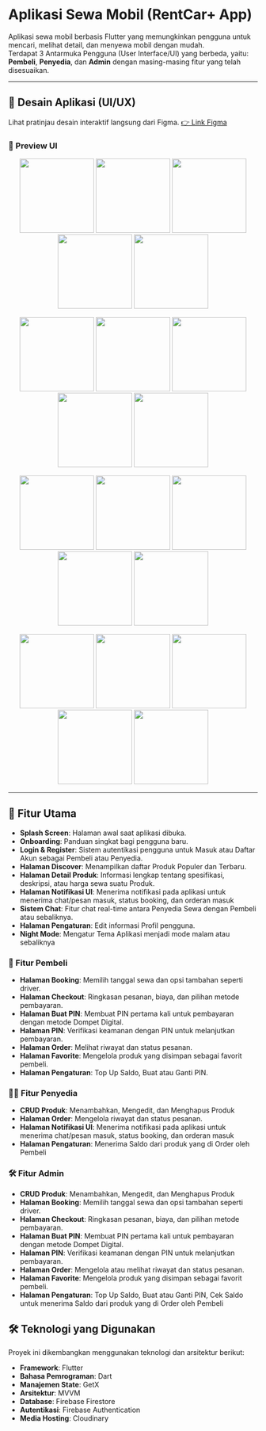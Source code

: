 # Aplikasi Sewa Mobil (RentCar+ App)

Aplikasi sewa mobil berbasis Flutter yang memungkinkan pengguna untuk mencari, melihat detail, dan menyewa mobil dengan mudah.  
Terdapat 3 Antarmuka Pengguna (User Interface/UI) yang berbeda, yaitu: **Pembeli**, **Penyedia**, dan **Admin** dengan masing-masing fitur yang telah disesuaikan.

---

## 📱 Desain Aplikasi (UI/UX)

Lihat pratinjau desain interaktif langsung dari Figma.
[👉 Link Figma](https://www.figma.com/design/72flWeSJv6ZKEyxYKSNmbZ/RentCar--App?node-id=0-1&p=f&t=OZkWQbtmndWUNdzD-0)

### 📸 Preview UI

<p align="center">
    <img src="docs/preview/splash_screen.png" width="150"/>
    <img src="docs/preview/daftar.png" width="150"/>
    <img src="docs/preview/daftar_state.png" width="150"/>
    <img src="docs/preview/masuk.png" width="150"/>
    <img src="docs/preview/beranda_customer.png" width="150"/>
</p>

<p align="center">
    <img src="docs/preview/beranda_customer_setelah_order.png" width="150"/>
    <img src="docs/preview/chat_list.png" width="150"/>
    <img src="docs/preview/chat_customer.png" width="150"/>
    <img src="docs/preview/chatting_customer_typing.png" width="150"/>
    <img src="docs/preview/notifikasi_customer.png" width="150"/>
</p>

<p align="center">
    <img src="docs/preview/pesanan_customer.png" width="150"/>
    <img src="docs/preview/favorit_customer.png" width="150"/>
    <img src="docs/preview/detail_customer.png" width="150"/>
    <img src="docs/preview/booking_customer.png" width="150"/>
    <img src="docs/preview/booking_customer_field_kosong.png" width="150"/>
</p>

<p align="center">
    <img src="docs/preview/checkout_customer.png" width="150"/>
    <img src="docs/preview/checkout_customer_saldo0.png" width="150"/>
    <img src="docs/preview/pin.png" width="150"/>
    <img src="docs/preview/booking_sukses.png" width="150"/>
    <img src="docs/preview/pengaturan_customer.png" width="150"/>
</p>

---

## 🚀 Fitur Utama

- **Splash Screen**: Halaman awal saat aplikasi dibuka.
- **Onboarding**: Panduan singkat bagi pengguna baru.
- **Login & Register**: Sistem autentikasi pengguna untuk Masuk atau Daftar Akun sebagai Pembeli atau Penyedia.
- **Halaman Discover**: Menampilkan daftar Produk Populer dan Terbaru.
- **Halaman Detail Produk**: Informasi lengkap tentang spesifikasi, deskripsi, atau harga sewa suatu Produk.
- **Halaman Notifikasi UI**: Menerima notifikasi pada aplikasi untuk menerima chat/pesan masuk, status booking, dan orderan masuk
- **Sistem Chat**: Fitur chat real-time antara Penyedia Sewa dengan Pembeli atau sebaliknya.
- **Halaman Pengaturan**: Edit informasi Profil pengguna.
- **Night Mode**: Mengatur Tema Aplikasi menjadi mode malam atau sebaliknya

### 👤 Fitur Pembeli

- **Halaman Booking**: Memilih tanggal sewa dan opsi tambahan seperti driver.
- **Halaman Checkout**: Ringkasan pesanan, biaya, dan pilihan metode pembayaran.
- **Halaman Buat PIN**: Membuat PIN pertama kali untuk pembayaran dengan metode Dompet Digital.
- **Halaman PIN**: Verifikasi keamanan dengan PIN untuk melanjutkan pembayaran.
- **Halaman Order**: Melihat riwayat dan status pesanan.
- **Halaman Favorite**: Mengelola produk yang disimpan sebagai favorit pembeli.
- **Halaman Pengaturan**: Top Up Saldo, Buat atau Ganti PIN.

### 👨‍💼 Fitur Penyedia

- **CRUD Produk**: Menambahkan, Mengedit, dan Menghapus Produk
- **Halaman Order**: Mengelola riwayat dan status pesanan.
- **Halaman Notifikasi UI**: Menerima notifikasi pada aplikasi untuk menerima chat/pesan masuk, status booking, dan orderan masuk
- **Halaman Pengaturan**: Menerima Saldo dari produk yang di Order oleh Pembeli

### 🛠️ Fitur Admin

- **CRUD Produk**: Menambahkan, Mengedit, dan Menghapus Produk
- **Halaman Booking**: Memilih tanggal sewa dan opsi tambahan seperti driver.
- **Halaman Checkout**: Ringkasan pesanan, biaya, dan pilihan metode pembayaran.
- **Halaman Buat PIN**: Membuat PIN pertama kali untuk pembayaran dengan metode Dompet Digital.
- **Halaman PIN**: Verifikasi keamanan dengan PIN untuk melanjutkan pembayaran.
- **Halaman Order**: Mengelola atau melihat riwayat dan status pesanan.
- **Halaman Favorite**: Mengelola produk yang disimpan sebagai favorit pembeli.
- **Halaman Pengaturan**: Top Up Saldo, Buat atau Ganti PIN, Cek Saldo untuk menerima Saldo dari produk yang di Order oleh Pembeli

## 🛠️ Teknologi yang Digunakan

Proyek ini dikembangkan menggunakan teknologi dan arsitektur berikut:

- **Framework**: Flutter
- **Bahasa Pemrograman**: Dart
- **Manajemen State**: GetX
- **Arsitektur**: MVVM
- **Database**: Firebase Firestore
- **Autentikasi**: Firebase Authentication
- **Media Hosting**: Cloudinary
